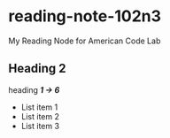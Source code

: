# reading-note-102n3
My Reading Node for American Code Lab

## Heading 2

heading ***1 -> 6***

- List item 1
- List item 2
- List item 3
